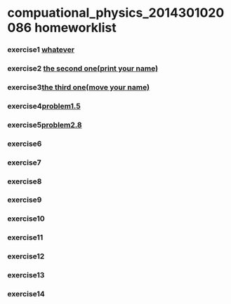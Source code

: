 # compuational_physics_2014301020086 homeworklist
### exercise1 [whatever](https://www.zybuluo.com/2014301020086/note/498577)
### exercise2 [the second one(print your name)](https://www.zybuluo.com/2014301020086/note/505254)
### exercise3[the third one(move your name)](https://www.zybuluo.com/2014301020086/note/513395)
### exercise4[problem1.5](https://www.zybuluo.com/2014301020086/note/525988)
### exercise5[problem2.8](https://www.zybuluo.com/2014301020086/note/534214)
### exercise6
### exercise7
### exercise8
### exercise9
### exercise10
### exercise11
### exercise12
### exercise13
### exercise14
